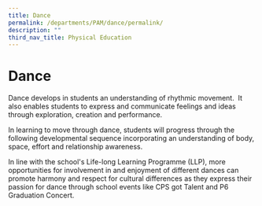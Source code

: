 ```yaml
---
title: Dance
permalink: /departments/PAM/dance/permalink/
description: ""
third_nav_title: Physical Education
---
```


Dance
=====
Dance develops in students an understanding of rhythmic movement.  It also enables students to express and communicate feelings and ideas through exploration, creation and performance.  

  

In learning to move through dance, students will progress through the following developmental sequence incorporating an understanding of body, space, effort and relationship awareness.

In line with the school's Life-long Learning Programme (LLP), more opportunities for involvement in and enjoyment of different dances can promote harmony and respect for cultural differences as they express their passion for dance through school events like CPS got Talent and P6 Graduation Concert.